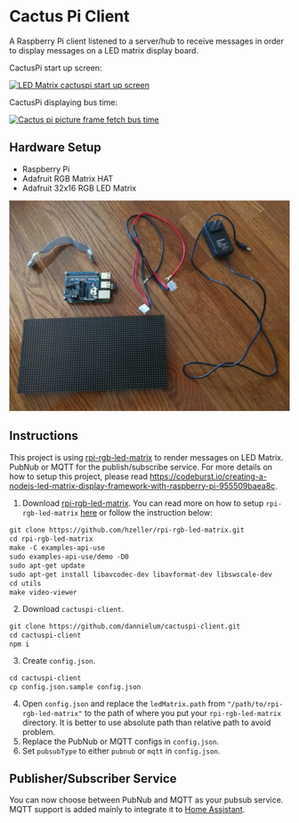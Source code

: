 # Cactus Pi Client #
A Raspberry Pi client listened to a server/hub to receive messages in order to display messages on a LED matrix display board.

CactusPi start up screen:

[![LED Matrix cactuspi start up screen](http://img.youtube.com/vi/D7HpxsstZxc/0.jpg)](http://www.youtube.com/watch?v=D7HpxsstZxc)

CactusPi displaying bus time:

[![Cactus pi picture frame fetch bus time](http://img.youtube.com/vi/XhUqg26Vov0/0.jpg)](http://www.youtube.com/watch?v=XhUqg26Vov0)

## Hardware Setup ##
- Raspberry Pi
- Adafruit RGB Matrix HAT
- Adafruit 32x16 RGB LED Matrix

![hardware](./assets/hardware.jpeg "hardware")

## Instructions ##
This project is using [rpi-rgb-led-matrix](https://github.com/hzeller/rpi-rgb-led-matrix/tree/master/utils) to render messages on LED Matrix. PubNub or MQTT for the publish/subscribe service. For more details on how to setup this project, please read https://codeburst.io/creating-a-nodejs-led-matrix-display-framework-with-raspberry-pi-955509baea8c.

1. Download [rpi-rgb-led-matrix](https://github.com/hzeller/rpi-rgb-led-matrix/tree/master/utils). You can read more on how to setup `rpi-rgb-led-matrix` [here](https://github.com/hzeller/rpi-rgb-led-matrix/tree/master/utils) or follow the instruction below:
```
git clone https://github.com/hzeller/rpi-rgb-led-matrix.git
cd rpi-rgb-led-matrix
make -C examples-api-use
sudo examples-api-use/demo -D0
sudo apt-get update
sudo apt-get install libavcodec-dev libavformat-dev libswscale-dev
cd utils
make video-viewer
```
2. Download `cactuspi-client`.
```
git clone https://github.com/dannielum/cactuspi-client.git
cd cactuspi-client
npm i
```
3. Create `config.json`.
```
cd cactuspi-client
cp config.json.sample config.json
```
4. Open `config.json` and replace the `ledMatrix.path` from `"/path/to/rpi-rgb-led-matrix"` to the path of where you put your `rpi-rgb-led-matrix` directory. It is better to use absolute path than relative path to avoid problem.
5. Replace the PubNub or MQTT configs in `config.json`.
6. Set `pubsubType` to either `pubnub` or `mqtt` in `config.json`.

## Publisher/Subscriber Service ##
You can now choose between PubNub and MQTT as your pubsub service. MQTT support is added mainly to integrate it to [Home Assistant](https://www.home-assistant.io/).

